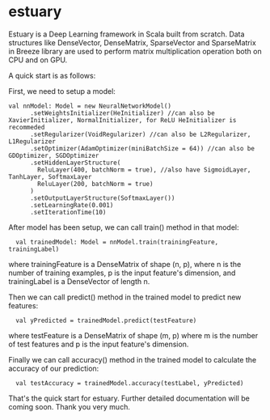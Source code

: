 # estuary
Estuary is a Deep Learning framework in Scala built from scratch. Data structures like DenseVector, DenseMatrix, SparseVector and SparseMatrix in Breeze library are used to perform matrix multiplication operation both on CPU and on GPU. 

A quick start is as follows: 

First, we need to setup a model: 
````
val nnModel: Model = new NeuralNetworkModel()
      .setWeightsInitializer(HeInitializer) //can also be XavierInitializer, NormalInitializer, for ReLU HeInitializer is recommeded
      .setRegularizer(VoidRegularizer) //can also be L2Regularizer, L1Regularizer
      .setOptimizer(AdamOptimizer(miniBatchSize = 64)) //can also be GDOptimizer, SGDOptimizer 
      .setHiddenLayerStructure(
        ReluLayer(400, batchNorm = true), //also have SigmoidLayer, TanhLayer, SoftmaxLayer 
        ReluLayer(200, batchNorm = true)
      )
      .setOutputLayerStructure(SoftmaxLayer())
      .setLearningRate(0.001)
      .setIterationTime(10)
````
    
After model has been setup, we can call train() method in that model: 
````
  val trainedModel: Model = nnModel.train(trainingFeature, trainingLabel)
````
where trainingFeature is a DenseMatrix of shape (n, p), where n is the number of training examples, p is the input feature's dimension, 
and trainingLabel is a DenseVector of length n. 

Then we can call predict() method in the trained model to predict new features: 
````
  val yPredicted = trainedModel.predict(testFeature)
````
where testFeature is a DenseMatrix of shape (m, p) where m is the number of test features and p is the input feature's dimension. 

Finally we can call accuracy() method in the trained model to calculate the accuracy of our prediction: 
````
  val testAccuracy = trainedModel.accuracy(testLabel, yPredicted)
````
That's the quick start for estuary. Further detailed documentation will be coming soon. Thank you very much. 
